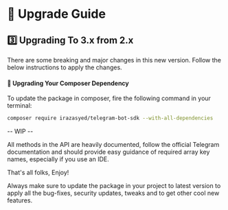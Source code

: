 # 🔺 Upgrade Guide

## 3️⃣ Upgrading To 3.x from 2.x

There are some breaking and major changes in this new version. Follow the below instructions to apply the changes.

#### 🔄 Upgrading Your Composer Dependency

To update the package in composer, fire the following command in your terminal:

```bash
composer require irazasyed/telegram-bot-sdk --with-all-dependencies
```

-- WIP --

All methods in the API are heavily documented, follow the official Telegram documentation and should provide easy guidance of required array key names, especially if you use an IDE.

That's all folks, Enjoy!

Always make sure to update the package in your project to latest version to apply all the bug-fixes, security updates, tweaks and to get other cool new features.
